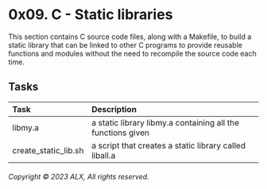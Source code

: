 # 0x09. C - Static libraries
This section contains C source code files, along with a Makefile, to build a static library that can be linked to other C programs to provide reusable functions and modules without the need to recompile the source code each time.
## Tasks
| Task | Description |
|:--|:--|
| libmy.a | a static library libmy.a containing all the functions given |
| create_static_lib.sh | a script that creates a static library called liball.a |
###### Copyright © 2023 ALX, All rights reserved.
